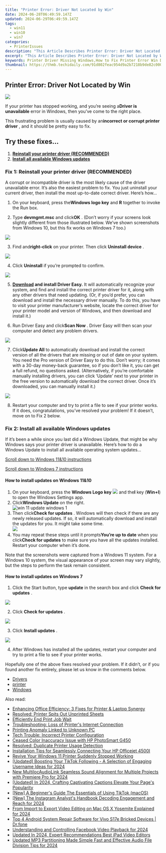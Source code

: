```yaml
---
title: "Printer Error: Driver Not Located by Win"
date: 2024-06-28T06:49:59.147Z
updated: 2024-06-29T06:49:59.147Z
tags:
  - win11
  - win10
  - win7
categories:
  - PrinterIssues
description: "This Article Describes Printer Error: Driver Not Located by Win"
excerpt: "This Article Describes Printer Error: Driver Not Located by Win"
keywords: Printer Driver Missing Windows,How to Fix Printer Error Win Driver Not Found,Resolve Printer Driver Issue Windows,Troubleshooting Printer Driver Disappearance Win,Reinstalling Printer Drivers Windows Errors,Printer Installation Guide,Compatibility Printer Drivers Windows Errors
thumbnail: https://thmb.techidaily.com/91d802feac954d9a2b7218b9de82c000f339447018e6cb53073b6a41a90f92e5.jpg
---
```


## Printer Error: Driver Not Located by Win

![](https://images.drivereasy.com/wp-content/uploads/2019/01/Printer-driver-unavailable-windows-e1547502552656.gif)

 If your printer has stopped working, and you’re seeing a**Driver is unavailable** error in Windows, then you’ve come to the right place.

 This frustrating problem is usually caused by an**incorrect or corrupt printer driver** , and it should be pretty easy to fix.

## Try these fixes…

1. **[Reinstall your printer driver (RECOMMENDED)](#method1)**
2. **[Install all available Windows updates](#method2)**

### Fix 1: Reinstall your printer driver (RECOMMENDED)

 A corrupt or incompatible driver is the most likely cause of the driver unavailable error. It’s also the easiest problem to fix. You just uninstall your current driver, then install the most up-to-date correct driver. Here’s how…

 1) On your keyboard, press the**Windows logo key** and **R**  together to invoke the Run box.

 2) Type **devmgmt.msc**  and click**OK** . (Don’t worry if your screens look slightly different from those illustrated below. We’ve shown screenshots from Windows 10, but this fix works on Windows 7 too.)

![](https://images.drivereasy.com/wp-content/uploads/2017/11/img_5a164dca2109f.png)

 3) Find and**right-click** on your printer. Then click **Uninstall device** .

![](https://images.drivereasy.com/wp-content/uploads/2017/11/img_5a16664c47596.png)

 4) Click **Uninstall**  if you’re prompted to confirm.

![](https://images.drivereasy.com/wp-content/uploads/2017/11/img_5a166d61b6e23.png)

 5) **[Download](https://tools.techidaily.com/drivereasy/download/) and install Driver Easy.** It will automatically recognize your system, and find and install the correct printer driver for it, along with any other drivers that need updating. (Or, if you’d prefer, you can download and install the necessary driver manually. To do this, you have to visit your printer manufacturer’s website, locate the correct driver for your printer model and version of Windows, and then download and install it.)

 6) Run Driver Easy and click**Scan Now** . Driver Easy will then scan your computer and detect any problem drivers.

![](https://images.drivereasy.com/wp-content/uploads/2017/11/img_5a1672bcbc0a7.jpg)

 7) Click**Update All** to automatically download and install the correct version of all the drivers that are missing or out of date on your system. You need the Pro version of Driver Easy to do this. Don’t worry; it comes with a 30-day money-back guarantee, so if you don’t like it, you can get a full refund, no questions asked. (Alternatively, if you’re comfortable manually installing drivers, you can click ‘Update’ next to your printer in the free version to automatically download the correct driver. Once it’s downloaded, you can manually install it.)

![](https://images.drivereasy.com/wp-content/uploads/2017/11/img_5a166e3214a67.jpg)

 8) Restart your computer and try to print a file to see if your printer works. If it does, congratulations, you’ve resolved your problem! If it doesn’t, move on to Fix 2 below.

### Fix 2: Install all available Windows updates

 If it’s been a while since you last did a Windows Update, that might be why Windows says your printer driver is unavailable. Here’s how to do a Windows Update to install all available operating system updates…

[Scroll down to Windows 11&10 instructions](#guide1)

[Scroll down to Windows 7 instructions](#guide2)

#### How to install updates on Windows 11&10

1. On your keyboard, press the **Windows Logo key** ![](https://images.drivereasy.com/wp-content/uploads/2023/10/windows-logo.png) and the**I** key (**Win+I**) to open the Windows Settings app.
2. Click**Windows Update** on the right.  
![win 11 update windows 1](https://images.drivereasy.com/wp-content/uploads/2023/10/win-11-update-windows-1.jpg)
3. Then click**Check for updates** . Windows will then check if there are any newly released updates. If so, it will automatically download and install the updates for you. It might take some time.  
![](https://images.drivereasy.com/wp-content/uploads/2023/10/win-11-update-windows-2.jpg)
4. You may repeat these steps until it prompts**You’re up to date** when you click**Check for updates** to make sure you have all the updates installed. Restart your computer when it’s done.

 Note that the screenshots were captured from a Windows 11 system. For a Windows 10 system, the visual appearance of your screen may vary slightly, but the steps to perform the task remain consistent.

#### How to install updates on Windows 7

 1) Click the Start button, type **update**  in the search box and click **Check for updates** .

![](https://images.drivereasy.com/wp-content/uploads/2017/11/img_5a167ac767596.jpg)

 2) Click **Check for updates** .

![](https://images.drivereasy.com/wp-content/uploads/2017/11/img_5a167b717a88d.jpg)

 3) Click **Install updates** .

![](https://images.drivereasy.com/wp-content/uploads/2017/11/img_5a167d918e4c5.png)

 4) After Windows has installed all the updates, restart your computer and try to print a file to see if your printer works.

 Hopefully one of the above fixes resolved your problem. If it didn’t, or if you found another fix entirely, please let us know in the comments below.

* [Drivers](https://tools.techidaily.com/drivereasy/download/)
* [printer](https://tools.techidaily.com/drivereasy/download/)
* [Windows](https://tools.techidaily.com/drivereasy/download/)

<ins class="adsbygoogle"
     style="display:block"
     data-ad-format="autorelaxed"
     data-ad-client="ca-pub-7571918770474297"
     data-ad-slot="1223367746"></ins>



<ins class="adsbygoogle"
     style="display:block"
     data-ad-client="ca-pub-7571918770474297"
     data-ad-slot="8358498916"
     data-ad-format="auto"
     data-full-width-responsive="true"></ins>

<span class="atpl-alsoreadstyle">Also read:</span>
<div><ul>
<li><a href="https://printer-issues.techidaily.com/enhancing-office-efficiency-3-fixes-for-printer-and-laptop-synergy/"><u>Enhancing Office Efficiency: 3 Fixes for Printer & Laptop Synergy</u></a></li>
<li><a href="https://printer-issues.techidaily.com/resolved-printer-spits-out-unprinted-sheets/"><u>Resolved: Printer Spits Out Unprinted Sheets</u></a></li>
<li><a href="https://printer-issues.techidaily.com/efficiently-end-print-job-wait/"><u>Efficiently End Print Job Wait</u></a></li>
<li><a href="https://printer-issues.techidaily.com/troubleshooting-loss-of-printers-internet-connection/"><u>Troubleshooting: Loss of Printer's Internet Connection</u></a></li>
<li><a href="https://printer-issues.techidaily.com/printing-anomaly-linked-to-unknown-pc/"><u>Printing Anomaly Linked to Unknown PC</u></a></li>
<li><a href="https://printer-issues.techidaily.com/tech-trouble-incorrect-printer-configuration/"><u>Tech Trouble: Incorrect Printer Configuration</u></a></li>
<li><a href="https://printer-issues.techidaily.com/ceased-color-inaccuracy-issue-with-hp-photosmart-g450/"><u>Ceased Color Inaccuracy Issue with HP PhotoSmart G450</u></a></li>
<li><a href="https://printer-issues.techidaily.com/resolved-duplicate-printer-usage-detection/"><u>Resolved: Duplicate Printer Usage Detection</u></a></li>
<li><a href="https://printer-issues.techidaily.com/installation-tips-for-seamlessly-connecting-your-hp-officejet-4500i/"><u>Installation Tips for Seamlessly Connecting Your HP Officejet 4500I</u></a></li>
<li><a href="https://printer-issues.techidaily.com/revive-your-windows-11-printer-suddenly-stopped-working/"><u>Revive Your Windows 11 Printer Suddenly Stopped Working</u></a></li>
<li><a href="https://tiktok-clips.techidaily.com/updated-boosting-your-tiktok-following-a-selection-of-engaging-username-ideas-for-2024/"><u>[Updated] Boosting Your TikTok Following - A Selection of Engaging Username Ideas for 2024</u></a></li>
<li><a href="https://voice-adjusting.techidaily.com/new-multilocaudiolink-seamless-sound-alignment-for-multiple-projects-with-premiere-pro-for-2024/"><u>New MultilocAudioLink Seamless Sound Alignment for Multiple Projects with Premiere Pro for 2024</u></a></li>
<li><a href="https://facebook-video-content.techidaily.com/updated-in-2024-crafting-captivating-captions-elevate-your-pages-popularity/"><u>[Updated] In 2024, Crafting Captivating Captions  Elevate Your Page's Popularity</u></a></li>
<li><a href="https://tiktok-video-files.techidaily.com/new-a-beginners-guide-the-essentials-of-using-tiktok-macos/"><u>[New] A Beginner's Guide  The Essentials of Using TikTok (macOS)</u></a></li>
<li><a href="https://instagram-videos.techidaily.com/new-the-instagram-analysts-handbook-decoding-engagement-and-reach-for-2024/"><u>[New] The Instagram Analyst's Handbook  Decoding Engagement and Reach for 2024</u></a></li>
<li><a href="https://ai-driven-video-production.techidaily.com/from-import-to-export-video-editing-on-mac-os-x-yosemite-explained-for-2024/"><u>From Import to Export Video Editing on Mac OS X Yosemite Explained for 2024</u></a></li>
<li><a href="https://howto.techidaily.com/top-4-android-system-repair-software-for-vivo-s17e-bricked-devices-drfone-by-drfone-fix-android-problems-fix-android-problems/"><u>Top 4 Android System Repair Software for Vivo S17e Bricked Devices | Dr.fone</u></a></li>
<li><a href="https://facebook-video-content.techidaily.com/understanding-and-controlling-facebook-video-playback-for-2024/"><u>Understanding and Controlling Facebook Video Playback for 2024</u></a></li>
<li><a href="https://ai-video-apps.techidaily.com/updated-in-2024-expert-recommendations-best-ipad-video-editors/"><u>Updated In 2024, Expert Recommendations Best iPad Video Editors</u></a></li>
<li><a href="https://sound-tweaking.techidaily.com/updated-mp3-partitioning-made-simple-fast-and-effective-audio-file-division-tips-for-2024/"><u>Updated MP3 Partitioning Made Simple Fast and Effective Audio File Division Tips for 2024</u></a></li>
</ul></div>
